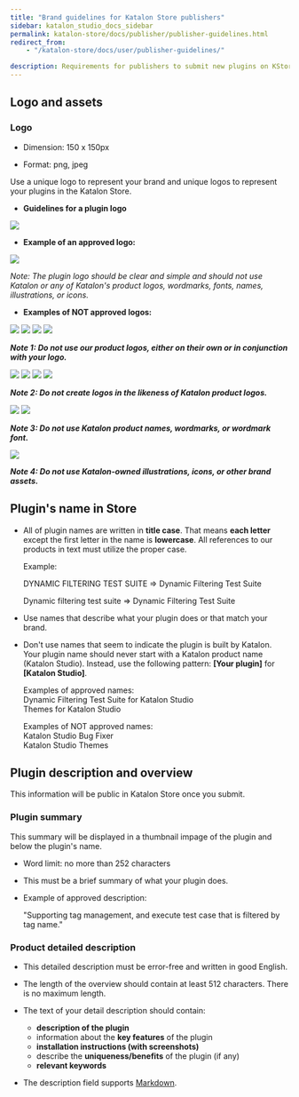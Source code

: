 ```yaml
---
title: "Brand guidelines for Katalon Store publishers"
sidebar: katalon_studio_docs_sidebar
permalink: katalon-store/docs/publisher/publisher-guidelines.html
redirect_from:
    - "/katalon-store/docs/user/publisher-guidelines/"

description: Requirements for publishers to submit new plugins on KStore
---
```

## Logo and assets


### Logo

- Dimension: 150 x 150px

- Format: png, jpeg

Use a unique logo to represent your brand and unique logos to represent your plugins in the Katalon Store.

*   **Guidelines for a plugin logo**

![](..////images/katalon-store/docs/publisher/guidelines-logo.png)

*   **Example of an approved logo:**

![](../../../images/katalon-store/docs/publisher/approved-logo-1.png)


_Note: The plugin logo should be clear and simple and should not use Katalon or any of Katalon's product logos, wordmarks, fonts, names, illustrations, or icons._



*   **Examples of NOT approved logos:**

![](../../../images/katalon-store/docs/publisher/rejected-logo-1.png)
![](../../../images/katalon-store/docs/publisher/rejected-logo-2.png)
![](../../../images/katalon-store/docs/publisher/rejected-logo-3.png)
![](../../../images/katalon-store/docs/publisher/rejected-logo-4.png)



**_Note 1: Do not use our product logos, either on their own or in conjunction with your logo._**

![](../../../images/katalon-store/docs/publisher/rejected-logo-5.png)
![](../../../images/katalon-store/docs/publisher/rejected-logo-6.png)
![](../../../images/katalon-store/docs/publisher/rejected-logo-7.png)
![](../../../images/katalon-store/docs/publisher/rejected-logo-8.png)


**_Note 2: Do not create logos in the likeness of Katalon product logos._**

![](../../../images/katalon-store/docs/publisher/rejected-logo-9.png)
![](../../../images/katalon-store/docs/publisher/rejected-logo-10.png)

**_Note 3: Do not use Katalon product names, wordmarks, or wordmark font._**

![](../../../images/katalon-store/docs/publisher/rejected-logo-11.png)



**_Note 4: Do not use Katalon-owned illustrations, icons, or other brand assets._**



## Plugin's name in Store

- All of plugin names are written in **title case**. That means **each letter** except the first letter in the name is **lowercase**. All references to our products in text must utilize the proper case.



   Example:

  DYNAMIC FILTERING TEST SUITE ⇒ Dynamic Filtering Test Suite

  Dynamic filtering test suite ⇒ Dynamic Filtering Test Suite

- Use names that describe what your plugin does or that match your brand. 
- Don't use names that seem to indicate the plugin is built by Katalon. Your plugin name should never start with a Katalon product name (Katalon Studio). Instead, use the following pattern: **[Your plugin]** for **[Katalon Studio]**. 


  Examples of approved names: \
Dynamic Filtering Test Suite for Katalon Studio \
Themes for Katalon Studio
 
  Examples of NOT approved names: \
Katalon Studio Bug Fixer \
Katalon Studio Themes 



## Plugin description and overview

This information will be public in Katalon Store once you submit.

### Plugin summary
This summary will be displayed in a thumbnail impage of the plugin and below the plugin's name.

- Word limit: no more than 252 characters

- This must be a brief summary of what your plugin does.



*   Example of approved description:

    "Supporting tag management, and execute test case that is filtered by tag name."



### Product detailed description

- This detailed description must be error-free and written in good English. 
- The length of the overview should contain at least 512 characters. There is no maximum length.

- The text of your detail description should contain:
  * **description of the plugin**
  *   information about the **key features** of the plugin
  *   **installation instructions (with screenshots)**
  *   describe the **uniqueness/benefits** of the plugin (if any)
  *   **relevant keywords**

- The description field supports [Markdown](https://github.com/adam-p/markdown-here/wiki/Markdown-Cheatsheet).


